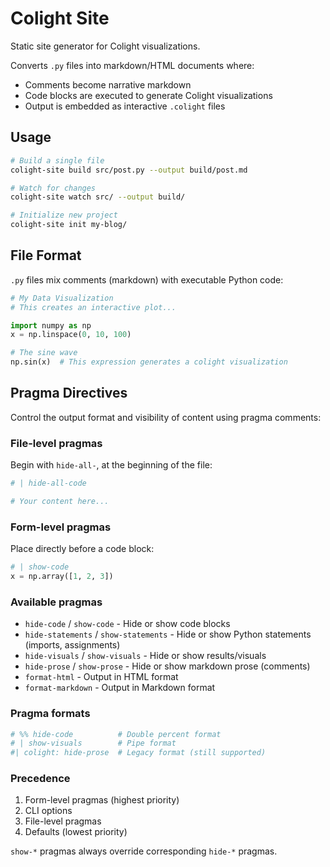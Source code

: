 # Colight Site

Static site generator for Colight visualizations.

Converts `.py` files into markdown/HTML documents where:

- Comments become narrative markdown
- Code blocks are executed to generate Colight visualizations
- Output is embedded as interactive `.colight` files

## Usage

```bash
# Build a single file
colight-site build src/post.py --output build/post.md

# Watch for changes
colight-site watch src/ --output build/

# Initialize new project
colight-site init my-blog/
```

## File Format

`.py` files mix comments (markdown) with executable Python code:

```python
# My Data Visualization
# This creates an interactive plot...

import numpy as np
x = np.linspace(0, 10, 100)

# The sine wave
np.sin(x)  # This expression generates a colight visualization
```

## Pragma Directives

Control the output format and visibility of content using pragma comments:

### File-level pragmas

Begin with `hide-all-`, at the beginning of the file:

```python
# | hide-all-code

# Your content here...
```

### Form-level pragmas

Place directly before a code block:

```python
# | show-code
x = np.array([1, 2, 3])
```

### Available pragmas

- `hide-code` / `show-code` - Hide or show code blocks
- `hide-statements` / `show-statements` - Hide or show Python statements (imports, assignments)
- `hide-visuals` / `show-visuals` - Hide or show results/visuals
- `hide-prose` / `show-prose` - Hide or show markdown prose (comments)
- `format-html` - Output in HTML format
- `format-markdown` - Output in Markdown format

### Pragma formats

```python
# %% hide-code          # Double percent format
# | show-visuals        # Pipe format
#| colight: hide-prose  # Legacy format (still supported)
```

### Precedence

1. Form-level pragmas (highest priority)
2. CLI options
3. File-level pragmas
4. Defaults (lowest priority)

`show-*` pragmas always override corresponding `hide-*` pragmas.
